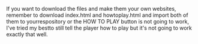 If you want to download the files and make them your own websites, remember to
download index.html and howtoplay.html and import both of them to yourrespository
or the HOW TO PLAY button is not going to work, I've tried my bestto still tell
the player how to play but it's not going to work exactly that well.
